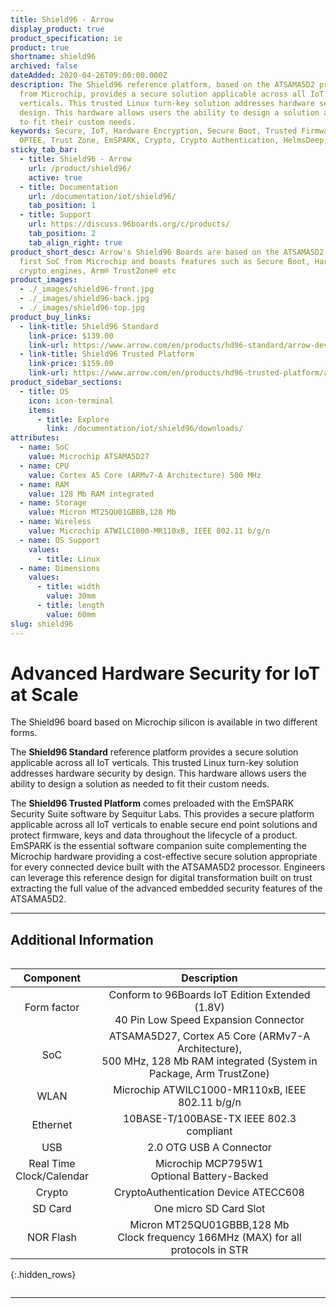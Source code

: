 ```yaml
---
title: Shield96 - Arrow
display_product: true
product_specification: ie
product: true
shortname: shield96
archived: false
dateAdded: 2020-04-26T09:00:00.000Z
description: The Shield96 reference platform, based on the ATSAMA5D2 processor
  from Microchip, provides a secure solution applicable across all IoT
  verticals. This trusted Linux turn-key solution addresses hardware security by
  design. This hardware allows users the ability to design a solution as needed
  to fit their custom needs.
keywords: Secure, IoT, Hardware Encryption, Secure Boot, Trusted Firmware,
  OPTEE, Trust Zone, EmSPARK, Crypto, Crypto Authentication, HelmsDeep, Shield96
sticky_tab_bar:
  - title: Shield96 - Arrow
    url: /product/shield96/
    active: true
  - title: Documentation
    url: /documentation/iot/shield96/
    tab_position: 1
  - title: Support
    url: https://discuss.96boards.org/c/products/
    tab_position: 2
    tab_align_right: true
product_short_desc: Arrow's Shield96 Boards are based on the ATSAMA5D2 Security
  first SoC from Microchip and boasts features such as Secure Boot, Hardware
  crypto engines, Arm® TrustZone® etc
product_images:
  - ./_images/shield96-front.jpg
  - ./_images/shield96-back.jpg
  - ./_images/shield96-top.jpg
product_buy_links:
  - link-title: Shield96 Standard
    link-price: $139.00
    link-url: https://www.arrow.com/en/products/hd96-standard/arrow-development-tools
  - link-title: Shield96 Trusted Platform
    link-price: $159.00
    link-url: https://www.arrow.com/en/products/hd96-trusted-platform/arrow-development-tools
product_sidebar_sections:
  - title: OS
    icon: icon-terminal
    items:
      - title: Explore
        link: /documentation/iot/shield96/downloads/
attributes:
  - name: SoC
    value: Microchip ATSAMA5D27
  - name: CPU
    value: Cortex A5 Core (ARMv7-A Architecture) 500 MHz
  - name: RAM
    value: 128 Mb RAM integrated
  - name: Storage
    value: Micron MT25QU01GBBB,128 Mb
  - name: Wireless
    value: Microchip ATWILC1000-MR110xB, IEEE 802.11 b/g/n
  - name: OS Support
    values:
      - title: Linux
  - name: Dimensions
    values:
      - title: width
        value: 30mm
      - title: length
        value: 60mm
slug: shield96
---
```


# Advanced Hardware Security for IoT at Scale

The Shield96 board based on Microchip silicon is available in two different forms.

The **Shield96 Standard** reference platform provides a secure solution applicable across all IoT verticals. This trusted Linux turn-key solution addresses hardware security by design. This hardware allows users the ability to design a solution as needed to fit their custom needs.

The **Shield96 Trusted Platform** comes preloaded with the EmSPARK Security Suite software by Sequitur Labs. This provides a secure platform applicable across all IoT verticals to enable secure end point solutions and protect firmware, keys and data throughout the lifecycle of a product. EmSPARK is the essential software companion suite complementing the Microchip hardware providing a cost-effective secure solution appropriate for every connected device built with the ATSAMA5D2 processor. Engineers can leverage this reference design for digital transformation built on trust extracting the full value of the advanced embedded security features of the ATSAMA5D2.

***

## Additional Information
<div style="overflow-x:scroll;" markdown="1">


| Component | Description |
|:---------:|:-----------:|
| Form factor | Conform to 96Boards IoT Edition Extended (1.8V)<br>40 Pin Low Speed Expansion Connector |
| SoC | ATSAMA5D27, Cortex A5 Core (ARMv7-A Architecture),<br>500 MHz, 128 Mb RAM integrated (System in Package, Arm TrustZone) |
| WLAN | Microchip ATWILC1000-MR110xB, IEEE 802.11 b/g/n |
| Ethernet | 10BASE-T/100BASE-TX IEEE 802.3 compliant |
| USB | 2.0 OTG USB A Connector |
| Real Time<br>Clock/Calendar | Microchip MCP795W1<br>Optional Battery-Backed |
| Crypto | CryptoAuthentication Device ATECC608 |
| SD Card | One micro SD Card Slot |
| NOR Flash | Micron MT25QU01GBBB,128 Mb<br>Clock frequency 166MHz (MAX) for all protocols in STR |

{:.hidden_rows}

</div>

***
